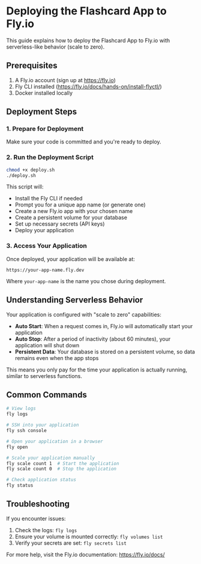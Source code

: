 # Deploying the Flashcard App to Fly.io

This guide explains how to deploy the Flashcard App to Fly.io with serverless-like behavior (scale to zero).

## Prerequisites

1. A Fly.io account (sign up at https://fly.io)
2. Fly CLI installed (https://fly.io/docs/hands-on/install-flyctl/)
3. Docker installed locally

## Deployment Steps

### 1. Prepare for Deployment

Make sure your code is committed and you're ready to deploy.

### 2. Run the Deployment Script

```bash
chmod +x deploy.sh
./deploy.sh
```

This script will:

- Install the Fly CLI if needed
- Prompt you for a unique app name (or generate one)
- Create a new Fly.io app with your chosen name
- Create a persistent volume for your database
- Set up necessary secrets (API keys)
- Deploy your application

### 3. Access Your Application

Once deployed, your application will be available at:

```
https://your-app-name.fly.dev
```

Where `your-app-name` is the name you chose during deployment.

## Understanding Serverless Behavior

Your application is configured with "scale to zero" capabilities:

- **Auto Start**: When a request comes in, Fly.io will automatically start your application
- **Auto Stop**: After a period of inactivity (about 60 minutes), your application will shut down
- **Persistent Data**: Your database is stored on a persistent volume, so data remains even when the app stops

This means you only pay for the time your application is actually running, similar to serverless functions.

## Common Commands

```bash
# View logs
fly logs

# SSH into your application
fly ssh console

# Open your application in a browser
fly open

# Scale your application manually
fly scale count 1  # Start the application
fly scale count 0  # Stop the application

# Check application status
fly status
```

## Troubleshooting

If you encounter issues:

1. Check the logs: `fly logs`
2. Ensure your volume is mounted correctly: `fly volumes list`
3. Verify your secrets are set: `fly secrets list`

For more help, visit the Fly.io documentation: https://fly.io/docs/
